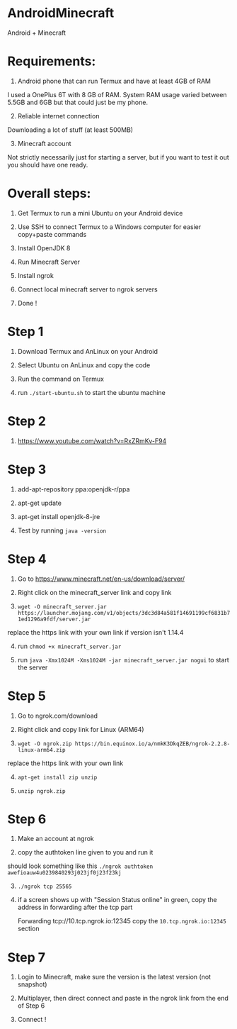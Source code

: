 # AndroidMinecraft

Android + Minecraft

# Requirements:

1. Android phone that can run Termux and have at least 4GB of RAM 

I used a OnePlus 6T with 8 GB of RAM. System RAM usage varied between 5.5GB and 6GB but that could just be my phone.

2. Reliable internet connection

Downloading a lot of stuff (at least 500MB)

3. Minecraft account

Not strictly necessarily just for starting a server, but if you want to test it out you should have one ready.

# Overall steps:

1. Get Termux to run a mini Ubuntu on your Android device

2. Use SSH to connect Termux to a Windows computer for easier copy+paste commands

3. Install OpenJDK 8

4. Run Minecraft Server

5. Install ngrok

6. Connect local minecraft server to ngrok servers

7. Done !

# Step 1

1. Download Termux and AnLinux on your Android

2. Select Ubuntu on AnLinux and copy the code

3. Run the command on Termux

4. run `./start-ubuntu.sh` to start the ubuntu machine

# Step 2

1. https://www.youtube.com/watch?v=RxZRmKv-F94

# Step 3

1. add-apt-repository ppa:openjdk-r/ppa

2. apt-get update

3. apt-get install openjdk-8-jre

4. Test by running `java -version`

# Step 4

1. Go to https://www.minecraft.net/en-us/download/server/

2. Right click on the minecraft_server link and copy link

3. `wget -O minecraft_server.jar https://launcher.mojang.com/v1/objects/3dc3d84a581f14691199cf6831b71ed1296a9fdf/server.jar`

replace the https link with your own link if version isn't 1.14.4

4. run `chmod +x minecraft_server.jar`

5. run `java -Xmx1024M -Xms1024M -jar minecraft_server.jar nogui` to start the server

# Step 5

1. Go to ngrok.com/download

2. Right click and copy link for Linux (ARM64)

3. `wget -O ngrok.zip https://bin.equinox.io/a/nmkK3DkqZEB/ngrok-2.2.8-linux-arm64.zip`

replace the https link with your own link

4. `apt-get install zip unzip`

5. `unzip ngrok.zip`

# Step 6

1. Make an account at ngrok

2. copy the authtoken line given to you and run it

should look something like this `./ngrok authtoken awefioauw4u0239840293j023jf0j23f23kj`

3. `./ngrok tcp 25565`

4. if a screen shows up with "Session Status online" in green, copy the address in forwarding after the tcp part

    Forwarding                            tcp://10.tcp.ngrok.io:12345
    copy the `10.tcp.ngrok.io:12345` section

# Step 7

1. Login to Minecraft, make sure the version is the latest version (not snapshot)

2. Multiplayer, then direct connect and paste in the ngrok link from the end of Step 6

3. Connect !
